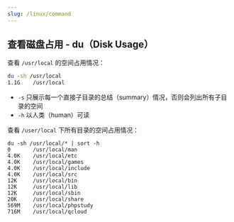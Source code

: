 ```yaml
---
slug: /linux/command
---
```


## 查看磁盘占用 - du（Disk Usage）

查看 `/usr/local` 的空间占用情况：

```bash
du -sh /usr/local
1.1G    /usr/local
```

- `-s` 只展示每一个直接子目录的总结（summary）情况，否则会列出所有子目录的空间
- `-h` 以人类（human）可读

查看 `/user/local` 下所有目录的空间占用情况：

```
du -sh /usr/local/* | sort -h
0       /usr/local/man
4.0K    /usr/local/etc
4.0K    /usr/local/games
4.0K    /usr/local/include
4.0K    /usr/local/src
12K     /usr/local/bin
12K     /usr/local/lib
12K     /usr/local/sbin
20K     /usr/local/share
569M    /usr/local/phpstudy
716M    /usr/local/qcloud
```

